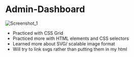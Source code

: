 # Admin-Dashboard
![Screenshot_1](https://github.com/kenyounot123/admin-dashboard/assets/70028795/9aeea338-16c4-4f77-9991-571de90efdd4)
* Practiced with CSS Grid
* Practiced more with HTML elements and CSS selectors
* Learned more about SVG/ scalable image format
* Will try to link svgs rather than putting them in my html
